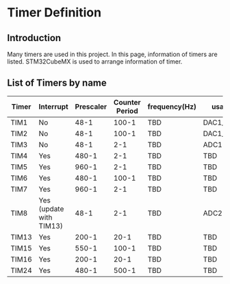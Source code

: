 # Timer Definition

## Introduction
Many timers are used in this project. In this page, information of timers are listed.
STM32CubeMX is used to arrange information of timer.

## List of Timers by name

   |Timer|Interrupt|Prescaler|Counter Period|frequency(Hz)|usage|
   |-----|---------|---------|--------------|-------------|-----|
   |TIM1|No|48-1|100-1|TBD|DAC1_Out1|
   |TIM2|No|48-1|100-1|TBD|DAC1_Out2|
   |TIM3|No|48-1|2-1|TBD|ADC1|
   |TIM4|Yes|480-1|2-1|TBD|TBD|
   |TIM5|Yes|960-1|2-1|TBD|TBD|
   |TIM6|Yes|480-1|100-1|TBD|TBD|
   |TIM7|Yes|960-1|2-1|TBD|TBD|
   |TIM8|Yes (update with TIM13)|48-1|2-1|TBD|ADC2|
   |TIM13|Yes|200-1|20-1|TBD|TBD|
   |TIM15|Yes|550-1|100-1|TBD|TBD|
   |TIM16|Yes|200-1|20-1|TBD|TBD|
   |TIM24|Yes|480-1|500-1|TBD|TBD|